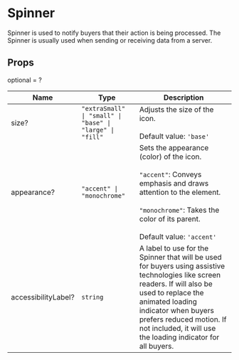 # Spinner

Spinner is used to notify buyers that their action is being processed.
The Spinner is usually used when sending or receiving data from a server.

## Props
optional = ?

| Name | Type | Description |
| --- | --- | --- |
| size? | <code>"extraSmall" &#124; "small" &#124; "base" &#124; "large" &#124; "fill"</code> | Adjusts the size of the icon.<br /><br />Default value: <code>'base'</code> |
| appearance? | <code>"accent" &#124; "monochrome"</code> | Sets the appearance (color) of the icon.<br /><br /><code>"accent"</code>: Conveys emphasis and draws attention to the element.<br /><br /><code>"monochrome"</code>: Takes the color of its parent.<br /><br />Default value: <code>'accent'</code> |
| accessibilityLabel? | <code>string</code> | A label to use for the Spinner that will be used for buyers using assistive technologies like screen readers. If will also be used to replace the animated loading indicator when buyers prefers reduced motion. If not included, it will use the loading indicator for all buyers. |
